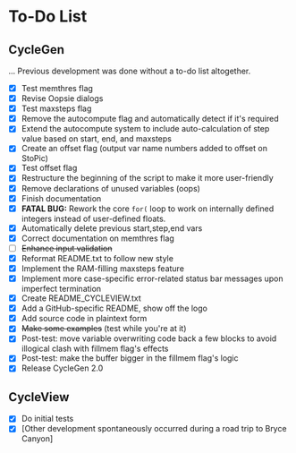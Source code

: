 # To-Do List

## CycleGen

... Previous development was done without a to-do list altogether.

- [X] Test memthres flag
- [X] Revise Oopsie dialogs
- [X] Test maxsteps flag
- [X] Remove the autocompute flag and automatically detect if it's required
- [X] Extend the autocompute system to include auto-calculation of step value
  based on start, end, and maxsteps
- [X] Create an offset flag (output var name numbers added to offset on StoPic)
- [X] Test offset flag
- [X] Restructure the beginning of the script to make it more user-friendly
- [X] Remove declarations of unused variables (oops)
- [X] Finish documentation
- [X] **FATAL BUG:** Rework the core `for(` loop to work on internally defined integers instead of user-defined floats.
- [X] Automatically delete previous start,step,end vars
- [X] Correct documentation on memthres flag
- [ ] ~~Enhance input validation~~
- [X] Reformat README.txt to follow new style
- [X] Implement the RAM-filling maxsteps feature
- [X] Implement more case-specific error-related status bar messages upon imperfect termination
- [X] Create README_CYCLEVIEW.txt
- [X] Add a GitHub-specific README, show off the logo
- [X] Add source code in plaintext form
- [X] ~~Make some examples~~ (test while you're at it)
- [X] Post-test: move variable overwriting code back a few blocks to avoid illogical clash with fillmem flag's effects
- [X] Post-test: make the buffer bigger in the fillmem flag's logic
- [X] Release CycleGen 2.0

## CycleView

- [X] Do initial tests
- [X] [Other development spontaneously occurred during a road trip to Bryce Canyon]

